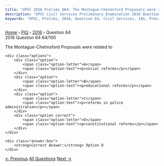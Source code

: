 ```yaml
---
title: "UPSC 2016 Prelims Q64: The Montague-Chelmsford Proposals were related to"
description: "UPSC Civil Services Preliminary Examination 2016 Question 64 with options and answer"
keywords: "UPSC, Prelims, 2016, Question 64, Civil Services, IAS, Previous Year Questions"
---
```


<nav class="breadcrumb">
    <a href="../../">Home</a>
    <span>›</span>
    <a href="../">PIQ</a>
    <span>›</span>
    <a href="./">2016</a>
    <span>›</span>
    <span>Question 64</span>
</nav>

<div class="question-header">
    <div class="question-meta">
        <span class="year-badge">2016</span>
        <span class="question-number">Question 64</span>
        <span class="progress">64/100</span>
    </div>
    <div class="progress-bar">
        <div class="progress-fill" style="width: 64.0%"></div>
    </div>
</div>

<div class="question-content">
    <div class="question-text">
        <p>The Montague-Chelmsford Proposals were related to</p>
    </div>
    
    <div class="options">
        <div class="option">
            <span class="option-letter">A</span>
            <span class="option-text"><p>social reforms</p></span>
        </div>
        <div class="option">
            <span class="option-letter">B</span>
            <span class="option-text"><p>educational reforms</p></span>
        </div>
        <div class="option">
            <span class="option-letter">C</span>
            <span class="option-text"><p>reforms in police administration</p></span>
        </div>
        <div class="option correct">
            <span class="option-letter">D</span>
            <span class="option-text"><p>constitutional reforms</p></span>
        </div>
    </div>

    <div class="answer-box">
        <strong>Correct Answer:</strong> Option D
    </div>
</div>

<div class="question-nav">
    <a href="../q063-swayam-an-imitative-of-the-government-of-india-aim/" class="nav-btn prev">← Previous</a>
    <a href="../" class="nav-btn center">All Questions</a>
    <a href="../q065-what-isare-common-to-the-two-historical-places-kno/" class="nav-btn next">Next →</a>
</div>
